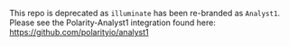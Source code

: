 This repo is deprecated as `illuminate` has been re-branded as `Analyst1`.  Please see the Polarity-Analyst1 integration found here:  https://github.com/polarityio/analyst1
